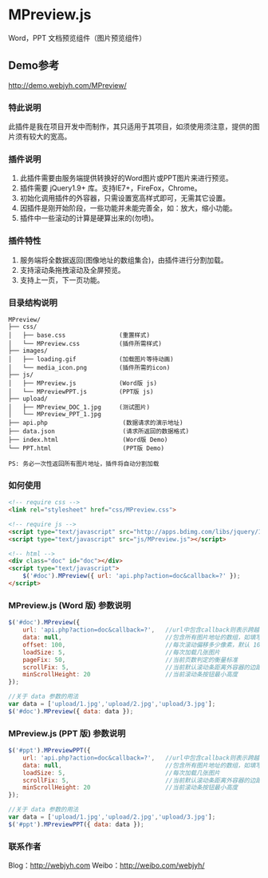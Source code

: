 # MPreview.js

Word，PPT 文档预览组件（图片预览组件）

## Demo参考

<http://demo.webjyh.com/MPreview/>

### 特此说明
此插件是我在项目开发中而制作，其只适用于其项目，如须使用须注意，提供的图片须有较大的宽高。

### 插件说明
1. 此插件需要由服务端提供转换好的Word图片或PPT图片来进行预览。
2. 插件需要 jQuery1.9+ 库。支持IE7+，FireFox，Chrome。
3. 初始化调用插件的外容器，只需设置宽高样式即可，无需其它设置。
4. 因插件是刚开始阶段，一些功能并未能完善全，如：放大，缩小功能。
5. 插件中一些滚动的计算是硬算出来的(勿喷)。

### 插件特性
1. 服务端将全数据返回(图像地址的数组集合)，由插件进行分割加载。
2. 支持滚动条拖拽滚动及全屏预览。
3. 支持上一页，下一页功能。

### 目录结构说明
```
MPreview/
├── css/
│   ├── base.css               (重置样式)
│   └── MPreview.css           (插件所需样式)
├── images/
│   ├── loading.gif            (加载图片等待动画)
│   └── media_icon.png         (插件所需的icon)
├── js/
│   ├── MPreview.js            (Word版 js)
│   └── MPreviewPPT.js         (PPT版 js)
├── upload/
│   ├── MPreview_DOC_1.jpg     (测试图片)
│   └── MPreview_PPT_1.jpg
├── api.php                     (数据请求的演示地址)
├── data.json                   (请求所返回的数据格式)
├── index.html                  (Word版 Demo)
└── PPT.html                    (PPT版 Demo)

PS: 务必一次性返回所有图片地址，插件将自动分割加载
```

### 如何使用
```html
<!-- require css -->
<link rel="stylesheet" href="css/MPreview.css">

<!-- require js -->
<script type="text/javascript" src="http://apps.bdimg.com/libs/jquery/1.11.1/jquery.min.js"></script>
<script type="text/javascript" src="js/MPreview.js"></script>

<!-- html -->
<div class="doc" id="doc"></div>
<script type="text/javascript">
    $('#doc').MPreview({ url: 'api.php?action=doc&callback=?' });
</script>
```

### MPreview.js (Word 版) 参数说明
```javascript
$('#doc').MPreview({ 
    url: 'api.php?action=doc&callback=?',   //url中包含callback则表示跨越请求，具体可参考$.getJSON();
	data: null,                             //包含所有图片地址的数组，如填写则不发送Ajax。用于直接传入数据，方便调用。
	offset: 100,                            //每次滚动偏移多少像素，默认 100px
	loadSize: 5,                            //每次加载几张图片
	pageFix: 50,                            //当前页数判定的衡量标准
	scrollFix: 5,                           //当前默认滚动条距离外容器的边距
	minScrollHeight: 20                     //当前滚动条按钮最小高度
});

//关于 data 参数的用法
var data = ['upload/1.jpg','upload/2.jpg','upload/3.jpg'];
$('#doc').MPreview({ data: data });
```

### MPreview.js (PPT 版) 参数说明
```javascript
$('#ppt').MPreviewPPT({ 
    url: 'api.php?action=doc&callback=?',   //url中包含callback则表示跨越请求，具体可参考$.getJSON();
	data: null,                             //包含所有图片地址的数组，如填写则不发送Ajax。用于直接传入数据，方便调用。
	loadSize: 5,                            //每次加载几张图片
	scrollFix: 5,                           //当前默认滚动条距离外容器的边距
	minScrollHeight: 20                     //当前滚动条按钮最小高度
});

//关于 data 参数的用法
var data = ['upload/1.jpg','upload/2.jpg','upload/3.jpg'];
$('#ppt').MPreviewPPT({ data: data });
```

### 联系作者
Blog：<http://webjyh.com> 
Weibo：<http://weibo.com/webjyh/>
